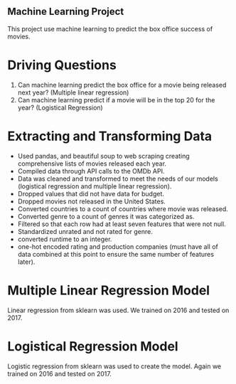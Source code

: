 ## Machine Learning Project
This project use machine learning to predict the box office success of movies.

# Driving Questions
1.  Can machine learning predict the box office for a movie being released next year? (Multiple linear regression)
2.  Can machine learning predict if a movie will be in the top 20 for the year? (Logistical Regression)

# Extracting and Transforming Data
* Used pandas, and beautiful soup to web scraping creating comprehensive lists of movies released each year.
* Compiled data through API calls to the OMDb API.
* Data was cleaned and transformed to meet the needs of our models (logistical regression and multiple linear regression).
* Dropped values that did not have data for budget.
* Dropped movies not released in the United States.
* Converted countries to a count of countries where movie was released.
* Converted genre to a count of genres it was categorized as.
* Filtered so that each row had at least seven features that were not null. 
* Standardized unrated and not rated for genre.
* converted runtime to an integer.
* one-hot encoded rating and production companies (must have all of data combined at this point to ensure the same number of features later).

# Multiple Linear Regression Model
Linear regression from sklearn was used. We trained on 2016 and tested on 2017.

# Logistical Regression Model
Logistic regression from sklearn was used to create the model. Again we trained on 2016 and tested on 2017.
